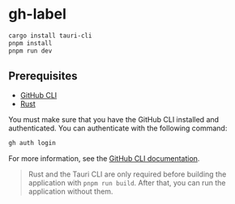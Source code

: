 # gh-label

```bash
cargo install tauri-cli
pnpm install
pnpm run dev
```

## Prerequisites

- [GitHub CLI](https://cli.github.com/)
- [Rust](https://www.rust-lang.org/tools/install)

You must make sure that you have the GitHub CLI installed and authenticated. You can authenticate with the following command:

```bash
gh auth login
```

For more information, see the [GitHub CLI documentation](https://cli.github.com/manual/gh_auth_login).

> Rust and the Tauri CLI are only required before building the application with `pnpm run build`. After that, you can run the application without them.
